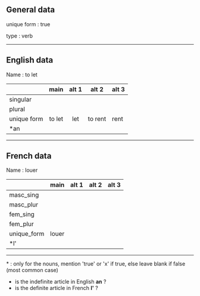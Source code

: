 ## General data

unique form : true

type : verb

---

## English data

Name : to let

|             |  main  | alt 1 |  alt 2  | alt 3 |
| :---------- | :----: | :---: | :-----: | ----- |
| singular    |        |       |         |       |
| plural      |        |       |         |       |
| unique form | to let |  let  | to rent | rent  |
| \*an        |        |       |         |       |

---

## French data

Name : louer

|             | main  | alt 1 | alt 2 | alt 3 |
| :---------- | :---: | :---: | :---: | :---: |
| masc_sing   |       |       |       |       |
| masc_plur   |       |       |       |       |
| fem_sing    |       |       |       |       |
| fem_plur    |       |       |       |       |
| unique_form | louer |       |       |       |
| \*l'        |       |       |       |       |

---

\* : only for the nouns, mention 'true' or 'x' if true, else leave blank if false (most common case)

- is the indefinite article in English **an** ?
- is the definite article in French **l'** ?
